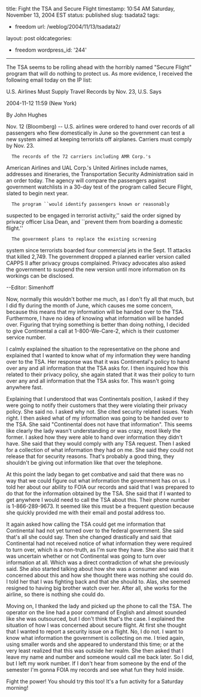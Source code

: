 title: Fight the TSA and Secure Flight
timestamp: 10:54 AM Saturday, November 13, 2004 EST
status: published
slug: tsadata2
tags:
- freedom
url: /weblog/2004/11/13/tsadata2/

layout: post
oldcategories:
- freedom
wordpress_id: '244'

---

The TSA seems to be rolling ahead with the horribly named "Secure Flight"
program that will do nothing to protect us.  As more evidence, I received
the following email today on the IP list:





> 

> 
> 
U.S. Airlines Must Supply Travel Records by Nov. 23, U.S. Says  

2004-11-12 11:59 (New York)

> 
> 

> 
> 
By John Hughes

> 
> 

> 
> 
Nov. 12 (Bloomberg) -- U.S. airlines were ordered to hand
 over records of all passengers who flew domestically in June so
 the government can test a new system aimed at keeping terrorists
 off airplanes. Carriers must comply by Nov. 23.

> 
> 

> 
> 
      The records of the 72 carriers including AMR Corp.'s
 American Airlines and UAL Corp.'s United Airlines include names,
 addresses and itineraries, the Transportation Security
 Administration said in an order today. The agency will compare
 the passengers against government watchlists in a 30-day test of
 the program called Secure Flight, slated to begin next year.

> 
> 

> 
> 
      The program ``would identify passengers known or reasonably
 suspected to be engaged in terrorist activity,'' said the order
 signed by privacy officer Lisa Dean, and ``prevent them from
 boarding a domestic flight.''

> 
> 

> 
> 
      The government plans to replace the existing screening
 system since terrorists boarded four commercial jets in the Sept.
 11 attacks that killed 2,749. The government dropped a planned
 earlier version called CAPPS II after privacy groups complained.
 Privacy advocates also asked the government to suspend the new
 version until more information on its workings can be disclosed.

> 
> 

> 
> 
--Editor: Simenhoff

> 
> 






Now, normally this wouldn't bother me much, as I don't fly all that much, but
I did fly during the month of June, which causes me some concern, because this
means that my information will be handed over to the TSA.  Furthermore, I have
no idea of knowing what information will be handed over.  Figuring that trying
something is better than doing nothing, I decided to give Continental a call
at 1-800-We-Care-2, which is their customer service number.






I calmly explained the situation to the representative on the phone and
explained that I wanted to know what of my information they were handing over
to the TSA.  Her response was that it was Continental's policy to hand over
any and all information that the TSA asks for.  I then inquired how this related
to their privacy policy, she again stated that it was their policy to turn over
any and all information that the TSA asks for.  This wasn't going anywhere fast.






Explaining that I understood that was Continentals position, I asked if they
were going to notify their customers that they were violating their privacy
policy.  She said no.  I asked why not.  She cited security related issues.
Yeah right.  I then asked what of my information was going to be handed over to
the TSA.  She said "Continental does not have that information".  This seems
like clearly the lady wasn't understanding or was crazy, most likely the former.
I asked how they were able to hand over information they didn't have.  She said
that they would comply with any TSA request.  Then I asked for a collection of
what information they had on me.  She said they could not release that for
security reasons.  That's probably a good thing, they shouldn't be giving out
information like that over the telephone.






At this point the lady began to get combative and said that there was no way
that we could figure out what information the government has on us.  I told her
about our ability to FOIA our records and said that I was prepared to do that
for the information obtained by the TSA.  She said that if I wanted to get
anywhere I would need to call the TSA about this.  Their phone number is
1-866-289-9673.  It seemed like this must be a frequent question because she
quickly provided me with their email and postal address too.






It again asked how calling the TSA could get me information that Continental
had not yet turned over to the federal government.  She said that's all she
could say.  Then she changed drastically and said that Continental had not
received notice of what information they were required to turn over, which is
a non-truth, as I'm sure they have.  She also said that it was uncertain whether
or not Continental was going to turn over information at all.  Which was
a direct contradiction of what she previously said.  She also started talking
about how she was a consumer and was concerned about this and how she thought
there was nothing she could do.  I told her that I was fighting back and that
she should to.  Alas, she seemed resigned to having big brother watch over her.
After all, she works for the airline, so there is nothing she could do.






Moving on, I thanked the lady and picked up the phone to call the TSA.  The
operator on the line had a poor command of English and almost sounded like she
was outsourced, but I don't think that's the case.  I explained the situation
of how I was concerned about secure flight.  At first she thought that I wanted
to report a security issue on a flight.  No, I do not.  I want to know what
information the government is collecting on me.  I tried again, using smaller
words and she appeared to understand this time; or at the very least realized
that this was outside her realm.  She then asked that I leave my name and number
and someone would call me back later.  So I did, but I left my work number.
If I don't hear from someone by the end of the semester I'm gonna FOIA my
records and see what fun they hold inside.






Fight the power!  You should try this too!  It's a fun activity for a Saturday
morning!

